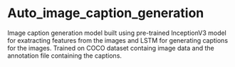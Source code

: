 # Auto_image_caption_generation
Image caption generation model built using pre-trained InceptionV3 model for exatracting features from the images and LSTM for generating captions for the images. Trained on COCO dataset containg image data and the annotation file containing the captions.

